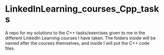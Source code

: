 # LinkedInLearning_courses_Cpp_tasks
A repo for my solutions to the C++ tasks/exercises given to me in the different LinkedIn Learning courses I have taken. The folders inside will be named after the courses themselves, and inside I will put the C++ code files. 
